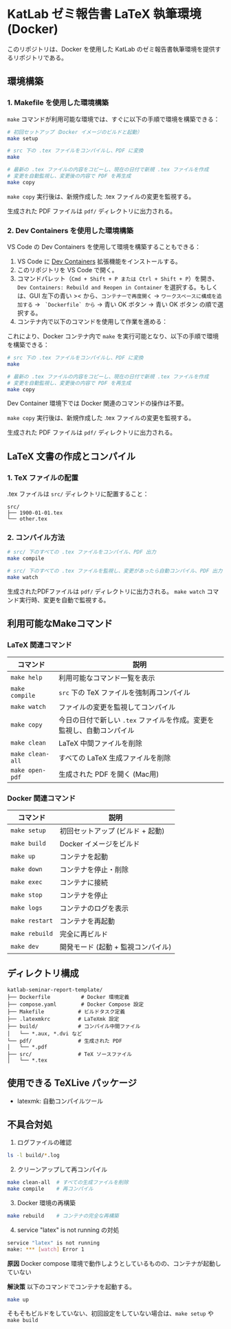 # KatLab ゼミ報告書 LaTeX 執筆環境 (Docker)

このリポジトリは、Docker を使用した KatLab のゼミ報告書執筆環境を提供するリポジトリである。

## 環境構築

### 1. Makefile を使用した環境構築

`make` コマンドが利用可能な環境では、すぐに以下の手順で環境を構築できる：

```bash
# 初回セットアップ（Docker イメージのビルドと起動）
make setup

# src 下の .tex ファイルをコンパイルし、PDF に変換
make

# 最新の .tex ファイルの内容をコピーし、現在の日付で新規 .tex ファイルを作成
# 変更を自動監視し、変更後の内容で PDF を再生成
make copy
```

`make copy` 実行後は、新規作成した .tex ファイルの変更を監視する。

生成された PDF ファイルは `pdf/` ディレクトリに出力される。

### 2. Dev Containers を使用した環境構築

VS Code の Dev Containers を使用して環境を構築することもできる：

1. VS Code に [Dev Containers](https://marketplace.visualstudio.com/items?itemName=ms-vscode-remote.remote-containers) 拡張機能をインストールする。
2. このリポジトリを VS Code で開く。
3. コマンドパレット（`Cmd + Shift + P または Ctrl + Shift + P`）を開き、`Dev Containers: Rebuild and Reopen in Container` を選択する。もしくは、GUI 左下の青い >< から、`コンテナーで再度開く` -> `ワークスペースに構成を追加する` -> `` `Dockerfile` から`` -> 青い OK ボタン -> 青い OK ボタン の順で選択する。
4. コンテナ内で以下のコマンドを使用して作業を進める：

これにより、Docker コンテナ内で `make` を実行可能となり、以下の手順で環境を構築できる：

```bash
# src 下の .tex ファイルをコンパイルし、PDF に変換
make

# 最新の .tex ファイルの内容をコピーし、現在の日付で新規 .tex ファイルを作成
# 変更を自動監視し、変更後の内容で PDF を再生成
make copy
```
Dev Container 環境下では Docker 関連のコマンドの操作は不要。

`make copy` 実行後は、新規作成した .tex ファイルの変更を監視する。

生成された PDF ファイルは `pdf/` ディレクトリに出力される。


## LaTeX 文書の作成とコンパイル

### 1. TeX ファイルの配置
.tex ファイルは `src/` ディレクトリに配置すること：
```
src/
├── 1900-01-01.tex
└── other.tex
```

### 2. コンパイル方法

```bash
# src/ 下のすべての .tex ファイルをコンパイル、PDF 出力
make compile

# src/ 下のすべての .tex ファイルを監視し、変更があったら自動コンパイル、PDF 出力
make watch
```

生成されたPDFファイルは `pdf/` ディレクトリに出力される。
`make watch` コマンド実行時、変更を自動で監視する。


## 利用可能なMakeコマンド

### LaTeX 関連コマンド

| コマンド          | 説明                                                         |
|------------------|-------------------------------------------------------------|
| `make help`      | 利用可能なコマンド一覧を表示 |
| `make compile`   | `src` 下の TeX ファイルを強制再コンパイル |
| `make watch`     | ファイルの変更を監視してコンパイル |
| `make copy`      | 今日の日付で新しい `.tex` ファイルを作成。変更を監視し、自動コンパイル |
| `make clean`     | LaTeX 中間ファイルを削除 |
| `make clean-all` | すべての LaTeX 生成ファイルを削除 |
| `make open-pdf`  | 生成された PDF を開く (Mac用) |

### Docker 関連コマンド

| コマンド          | 説明                          |
|------------------|------------------------------|
| `make setup`     | 初回セットアップ (ビルド + 起動) |
| `make build`     | Docker イメージをビルド |
| `make up`        | コンテナを起動 |
| `make down`      | コンテナを停止・削除 |
| `make exec`      | コンテナに接続 |
| `make stop`      | コンテナを停止 |
| `make logs`      | コンテナのログを表示 |
| `make restart`   | コンテナを再起動 |
| `make rebuild`   | 完全に再ビルド |
| `make dev`       | 開発モード (起動 + 監視コンパイル) |

## ディレクトリ構成

```
katlab-seminar-report-template/
├── Dockerfile          # Docker 環境定義
├── compose.yaml        # Docker Compose 設定
├── Makefile           # ビルドタスク定義
├── .latexmkrc         # LaTeXmk 設定
├── build/             # コンパイル中間ファイル
│   └── *.aux, *.dvi など
└── pdf/               # 生成された PDF
│   └── *.pdf
├── src/               # TeX ソースファイル
│   └── *.tex
```

## 使用できる TeXLive パッケージ

- latexmk: 自動コンパイルツール

## 不具合対処

1. ログファイルの確認
```bash
ls -l build/*.log
```

2. クリーンアップして再コンパイル
```bash
make clean-all  # すべての生成ファイルを削除
make compile    # 再コンパイル
```

3. Docker 環境の再構築
```bash
make rebuild    # コンテナの完全な再構築
```

4. service "latex" is not running の対処

```bash
service "latex" is not running
make: *** [watch] Error 1
```

**原因**
Docker compose 環境で動作しようとしているものの、コンテナが起動していない

**解決策**
以下のコマンドでコンテナを起動する。

```bash
make up
```

そもそもビルドをしていない、初回設定をしていない場合は、`make setup` や `make build`

